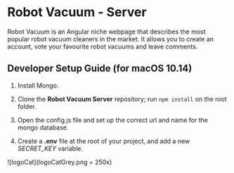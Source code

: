 # Robot Vacuum - Server
Robot Vacuum is an Angular niche webpage that describes the most popular robot vacuum cleaners in the market. It allows you to create an account, vote your favourite robot vacuums and leave comments.

## Developer Setup Guide (for macOS 10.14)
1. Install Mongo.

2. Clone the **Robot Vacuum Server** repository; run `npm install` on the root folder.

3. Open the config.js file and set up the correct url and name for the mongo database.

4. Create a **.env** file at the root of your project, and add a new *SECRET_KEY* variable.


![logoCat](logoCatGrey.png = 250x)


